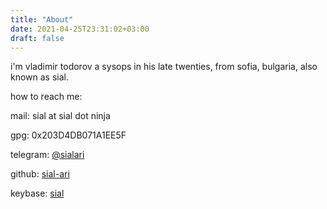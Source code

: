 ```yaml
---
title: "About"
date: 2021-04-25T23:31:02+03:00
draft: false
---
```


i'm vladimir todorov a sysops in his late twenties, 
from sofia, bulgaria, also known as sial.

how to reach me:

mail: sial at sial dot ninja

gpg: 0x203D4DB071A1EE5F

telegram: [@sialari](https://t.me/sialari)

github: [sial-ari](https://github.com/sial-ari)

keybase: [sial](https://keybase.io/sial)
